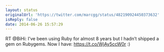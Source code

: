 ```yaml
---
layout: status
originalUrl: 'https://twitter.com/marcgg/status/482190924450373632'
isReply: false
date: 2014-06-26 15:57:29
---
```


RT @BiHi: I’ve been using Ruby for almost 8 years but I hadn’t shipped a gem on Rubygems. Now I have: https://t.co/WjAy5ccW0r :)
